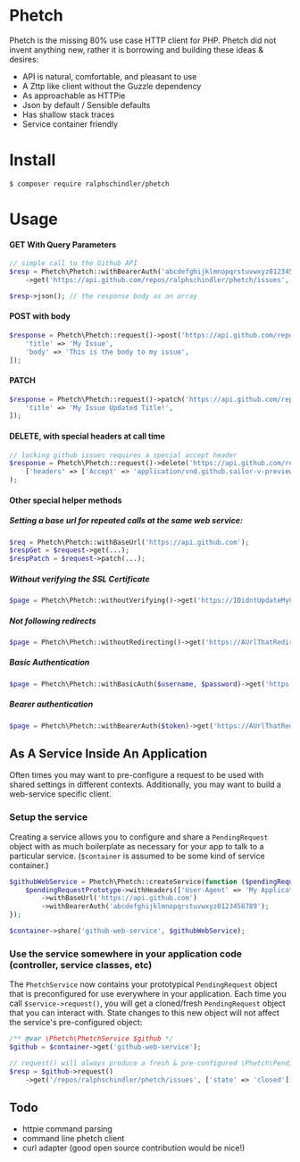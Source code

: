 # Phetch

Phetch is the missing 80% use case HTTP client for PHP. Phetch did not invent anything new,
rather it is borrowing and building these ideas & desires:

- API is natural, comfortable, and pleasant to use
- A Zttp like client without the Guzzle dependency
- As approachable as HTTPie
- Json by default / Sensible defaults
- Has shallow stack traces
- Service container friendly

# Install

```
$ composer require ralphschindler/phetch
```

# Usage

#### GET With Query Parameters

```php
// simple call to the Github API
$resp = Phetch\Phetch::withBearerAuth('abcdefghijklmnopqrstuvwxyz0123456789')
    ->get('https://api.github.com/repos/ralphschindler/phetch/issues', ['state' => 'all']);

$resp->json(); // the response body as an array
```

#### POST with body
```php
$response = Phetch\Phetch::request()->post('https://api.github.com/repos/ralphschindler/phetch/issues', [
    'title' => 'My Issue',
    'body' => 'This is the body to my issue',
]);
```

#### PATCH
```php
$response = Phetch\Phetch::request()->patch('https://api.github.com/repos/ralphschindler/phetch/issues/1', [
    'title' => 'My Issue Updated Title!',
]);
```

#### DELETE, with special headers at call time
```php
// locking github issues requires a special accept header
$response = Phetch\Phetch::request()->delete('https://api.github.com/repos/ralphschindler/phetch/issues/1/lock',
    ['headers' => ['Accept' => 'application/vnd.github.sailor-v-preview+json']]
);
```

#### Other special helper methods

##### Setting a base url for repeated calls at the same web service:
```php
$req = Phetch\Phetch::withBaseUrl('https://api.github.com');
$respGet = $request->get(...);
$respPatch = $request->patch(...);
```

##### Without verifying the SSL Certificate
```php
$page = Phetch\Phetch::withoutVerifying()->get('https://IDidntUpdateMyCert.org');
```

##### Not following redirects
```php
$page = Phetch\Phetch::withoutRedirecting()->get('https://AUrlThatRedirects.com/place');
```

##### Basic Authentication
```php
$page = Phetch\Phetch::withBasicAuth($username, $password)->get('https://AUrlThatRedirects.com/place');
```

##### Bearer authentication
```php
$page = Phetch\Phetch::withBearerAuth($token)->get('https://AUrlThatRedirects.com/place');
```

## As A Service Inside An Application

Often times you may want to pre-configure a request to be used with shared
settings in different contexts. Additionally, you may want to build a
web-service specific client.

### Setup the service

Creating a service allows you to configure and share a `PendingRequest` object
with as much boilerplate as necessary for your app to talk to a particular
service. (`$container` is assumed to be some kind of service container.)

```php
$githubWebService = Phetch\Phetch::createService(function ($pendingRequestPrototype) {
    $pendingRequestPrototype->withHeaders(['User-Agent' => 'My Applications Http Client v1.0.0'])
        ->withBaseUrl('https://api.github.com')
        ->withBearerAuth('abcdefghijklmnopqrstuvwxyz0123456789');
});

$container->share('github-web-service', $githubWebService);
```

### Use the service somewhere in your application code (controller, service classes, etc)

The `PhetchService` now contains your prototypical `PendingRequest`
object that is preconfigured for use everywhere in your application. Each time
you call `$service->request()`, you will get a cloned/fresh `PendingRequest`
object that you can interact with. State changes to this new object will
not affect the service's pre-configured object:

```php
/** @var \Phetch\PhetchService $github */
$github = $container->get('github-web-service');

// request() will always produce a fresh & pre-configured \Phetch\PendingRequest
$resp = $github->request()
    ->get('/repos/ralphschindler/phetch/issues', ['state' => 'closed']);
```


## Todo

- httpie command parsing
- command line phetch client
- curl adapter (good open source contribution would be nice!)
